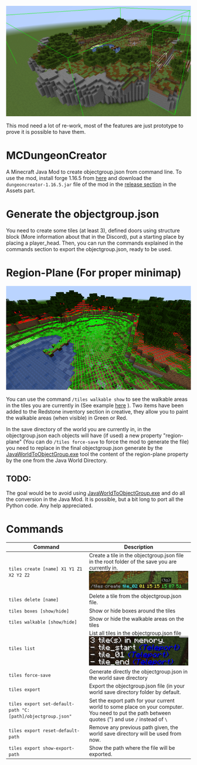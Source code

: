 ![alt text](https://github.com/DungeonsModding/MCDungeonCreator/blob/main/screenshots/tiles_show.png)

This mod need a lot of re-work, most of the features are just prototype to prove it is possible to have them.

# MCDungeonCreator
 A Minecraft Java Mod to create objectgroup.json from command line. To use the mod, install forge 1.16.5 from [here](https://files.minecraftforge.net/net/minecraftforge/forge/index_1.16.5.html) and download the `dungeoncreator-1.16.5.jar` file of the mod in the [release section](https://github.com/DungeonsModding/MCDungeonCreator/releases/latest) in the Assets part.
 
# Generate the objectgroup.json

You need to create some tiles (at least 3), defined doors using structure block (More information about that in the Discord), put a starting place by placing a player_head.
Then, you can run the commands explained in the commands section to export the objectgroup.json, ready to be used.
 
# Region-Plane (For proper minimap)
![alt text](https://github.com/DungeonsModding/MCDungeonCreator/blob/main/screenshots/walkable_area.png)

You can use the command `/tiles walkable show` to see the walkable areas in the tiles you are currently in (See example [here](https://github.com/DungeonsModding/MCDungeonCreator/blob/main/screenshots/walkable_area.png) ).
Two items have been added to the Redstone inventory section in creative, they allow you to paint the walkable areas (when visible) in Green or Red.

In the save directory of the world you are currently in, in the objectgroup.json each objects will have (if used) a new property "region-plane" (You can do `/tiles force-save` to force the mod to generate the file) you need to replace in the final objectgroup.json generate by the [JavaWorldToObjectGroup.exe](https://github.com/Dokucraft/Dungeons-Mod-Kit/tree/master/Tools) tool the content of the region-plane property by the one from the Java World Directory.

## TODO:
The goal would be to avoid using [JavaWorldToObjectGroup.exe](https://github.com/Dokucraft/Dungeons-Mod-Kit/tree/master/Tools) and do all the conversion in the Java Mod. It is possible, but a bit long to port all the Python code. Any help appreciated.
 
# Commands

| Command                                 	| Description                                                                                     	|
|-----------------------------------------	|-------------------------------------------------------------------------------------------------	|
| `tiles create [name] X1 Y1 Z1 X2 Y2 Z2` 	| Create a tile in the objectgroup.json file in the root folder of the save you are currently in. ![alt text](https://github.com/DungeonsModding/MCDungeonCreator/blob/main/screenshots/tiles_create.png) 	|
| `tiles delete [name]`                   	| Delete a tile from the objectgroup.json file.                                                    	|
| `tiles boxes [show/hide]`               	| Show or hide boxes around the tiles                                                                     	|
| `tiles walkable [show/hide]`               	| Show or hide the walkable areas on the tiles                                                   	|
| `tiles list`                            	| List all tiles in the objectgroup.json file ![alt text](https://github.com/DungeonsModding/MCDungeonCreator/blob/main/screenshots/tiles_list.png)                                                    	|
| `tiles force-save`               	| Generate directly the objectgroup.json in the world save directory                                                                     	|
| `tiles export`               	| Export the objectgroup.json file (in your world save directory folder by default.                      	|
| `tiles export set-default-path "C:[path]/objectgroup.json"`               	| Set the export path for your current world to some place on your computer. You need to put the path between quotes (") and use `/` instead of `\`                      	|
| `tiles export reset-default-path`               	| Remove any previous path given, the world save directory will be used from now.                      	|
| `tiles export show-export-path`               	| Show the path where the file will be exported.                      	|



